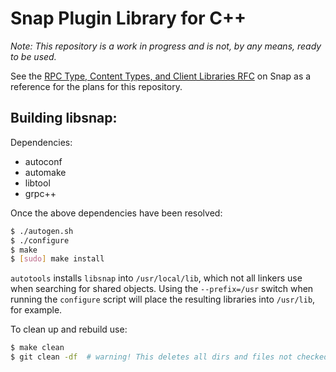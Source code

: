 <!--
http://www.apache.org/licenses/LICENSE-2.0.txt
    Copyright 2016 Intel Corporation
Licensed under the Apache License, Version 2.0 (the "License");
you may not use this file except in compliance with the License.
You may obtain a copy of the License at
    http://www.apache.org/licenses/LICENSE-2.0
Unless required by applicable law or agreed to in writing, software
distributed under the License is distributed on an "AS IS" BASIS,
WITHOUT WARRANTIES OR CONDITIONS OF ANY KIND, either express or implied.
See the License for the specific language governing permissions and
limitations under the License.
-->

Snap Plugin Library for C++
===========================

_Note: This repository is a work in progress and is not, by any means, ready to be used._

See the [RPC Type, Content Types, and Client Libraries RFC](https://github.com/intelsdi-x/snap/issues/1038) on Snap as a reference for the plans for this repository.

## Building libsnap:

Dependencies:
* autoconf
* automake
* libtool
* grpc++

Once the above dependencies have been resolved:

```sh
$ ./autogen.sh
$ ./configure
$ make
$ [sudo] make install
```

`autotools` installs `libsnap` into `/usr/local/lib`, which not all linkers use when searching for shared objects.  Using the `--prefix=/usr` switch when running the `configure` script will place the resulting libraries into `/usr/lib`, for example.

To clean up and rebuild use:
```sh
$ make clean
$ git clean -df  # warning! This deletes all dirs and files not checked in.  Be sure to check in any new files before running `git clean`.
```
